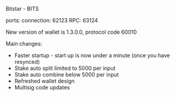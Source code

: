 
Bitstar - BITS

ports:
connection:	62123
RPC:			63124

New version of wallet is 1.3.0.0, protocol code 60010

Main changes:

- Faster startup - start up is now under a minute (once you have resynced)
- Stake auto split limited to 5000 per input
- Stake auto combine below 5000 per input
- Refreshed wallet design
- Multisig code updates
